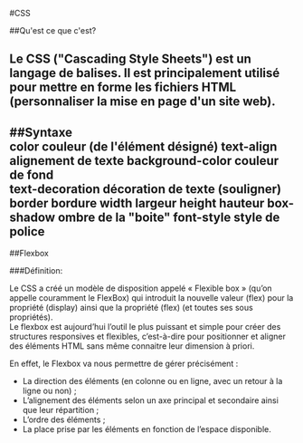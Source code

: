 #CSS

##Qu'est ce que c'est?

Le CSS ("Cascading Style Sheets") est un langage de balises. Il est principalement utilisé pour mettre en forme les 
fichiers HTML (personnaliser la mise en page d'un site web).
---

##Syntaxe  
     color                      couleur (de l'élément désigné)
     text-align                 alignement de texte
     background-color           couleur de fond     
     text-decoration            décoration de texte (souligner)
     border                     bordure
     width                      largeur
     height                     hauteur
     box-shadow                 ombre de la "boite"
     font-style                 style de police
---
##Flexbox

###Définition:

Le CSS a créé un modèle de disposition appelé « Flexible box » (qu’on appelle couramment le FlexBox) qui introduit 
  la nouvelle valeur (flex) pour la propriété (display) ainsi que la propriété (flex) (et toutes ses sous propriétés).  
  Le flexbox est aujourd’hui l’outil le plus puissant et simple pour créer des structures responsives et flexibles, 
  c’est-à-dire pour positionner et aligner des éléments HTML sans même connaitre leur dimension à priori.
  
  En effet, le Flexbox va nous permettre de gérer précisément :
  
  * La direction des éléments (en colonne ou en ligne, avec un retour à la ligne ou non) ;
  * L’alignement des éléments selon un axe principal et secondaire ainsi que leur répartition ;
  * L’ordre des éléments ;
  * La place prise par les éléments en fonction de l’espace disponible.

  
     
      
